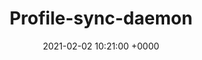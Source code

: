 ---
title: Profile-sync-daemon
date: 2021-02-02 10:21:00 +0000
categories: [dicas]
tags: [dns]     # TAG names should always be lowercase
---